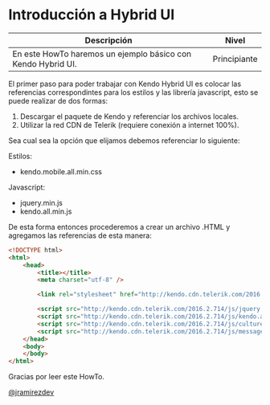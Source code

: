 # Introducción a Hybrid UI

Descripción | Nivel
------------ | ------------
En este HowTo haremos un ejemplo básico con Kendo Hybrid UI. | Principiante

El primer paso para poder trabajar con Kendo Hybrid UI es colocar las referencias correspondintes para los estilos y las librería javascript, esto se puede realizar de dos formas:

1) Descargar el paquete de Kendo y referenciar los archivos locales.
2) Utilizar la red CDN de Telerik (requiere conexión a internet 100%).

Sea cual sea la opción que elijamos debemos referenciar lo siguiente:

Estilos:

* kendo.mobile.all.min.css

Javascript:

* jquery.min.js
* kendo.all.min.js

De esta forma entonces procederemos a crear un archivo .HTML y agregamos las referencias de esta manera:

```html
<!DOCTYPE html>
<html>
	<head>
		<title></title>
		<meta charset="utf-8" />

		<link rel="stylesheet" href="http://kendo.cdn.telerik.com/2016.2.714/styles/kendo.mobile.all.min.css">

		<script src="http://kendo.cdn.telerik.com/2016.2.714/js/jquery.min.js"></script>
		<script src="http://kendo.cdn.telerik.com/2016.2.714/js/kendo.all.min.js"></script>
		<script src="http://kendo.cdn.telerik.com/2016.2.714/js/cultures/kendo.culture.es-CO.min.js"></script>
		<script src="http://kendo.cdn.telerik.com/2016.2.714/js/messages/kendo.messages.es-CO.min.js"></script>
	</head>
	<body>
	</body>
</html>
```


Gracias por leer este HowTo.

[@jramirezdev](https://github.com/jramirezdev)
